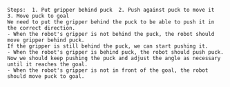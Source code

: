 
    Steps:  1. Put gripper behind puck  2. Push against puck to move it  3. Move puck to goal
    We need to put the gripper behind the puck to be able to push it in the correct direction.
    - When the robot's gripper is not behind the puck, the robot should move gripper behind puck.
    If the gripper is still behind the puck, we can start pushing it.
    - When the robot's gripper is behind puck, the robot should push puck.
    Now we should keep pushing the puck and adjust the angle as necessary until it reaches the goal.
    - When the robot's gripper is not in front of the goal, the robot should move puck to goal.